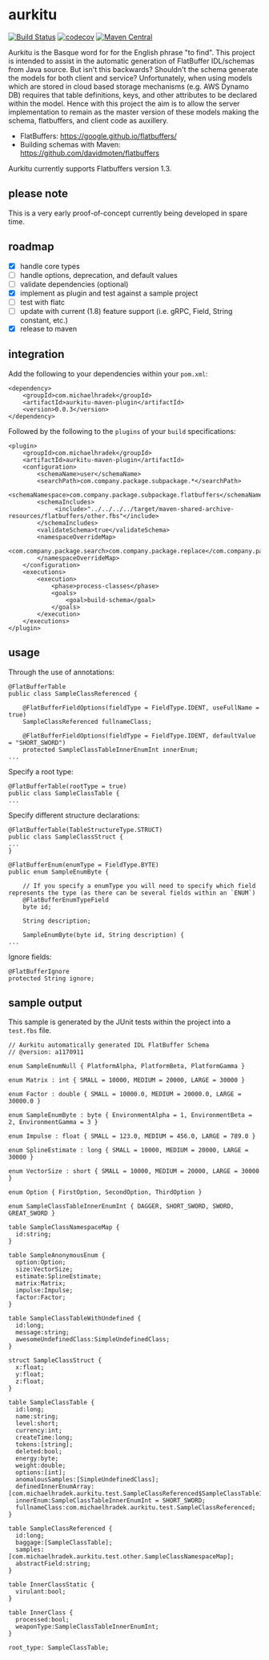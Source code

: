 # aurkitu 

[![Build Status](https://travis-ci.org/mhradek/aurkitu.svg?branch=master)](https://travis-ci.org/mhradek/aurkitu)
[![codecov](https://codecov.io/gh/mhradek/aurkitu/branch/master/graph/badge.svg)](https://codecov.io/gh/mhradek/aurkitu)
[![Maven Central](https://maven-badges.herokuapp.com/maven-central/com.michaelhradek/aurkitu-maven-plugin/badge.svg)](https://maven-badges.herokuapp.com/maven-central/com.michaelhradek/aurkitu-maven-plugin)


Aurkitu is the Basque word for for the English phrase "to find". This project is intended to assist in the automatic generation of FlatBuffer IDL/schemas from Java source. But isn't this backwards? Shouldn't the schema generate the models for both client and service? Unfortunately, when using models which are stored in cloud based storage mechanisms (e.g. AWS Dynamo DB) requires that table definitions, keys, and other attributes to be declared within the model. Hence with this project the aim is to allow the server implementation to remain as the master version of these models making the schema, flatbuffers, and client code as auxillery. 

* FlatBuffers: https://google.github.io/flatbuffers/
* Building schemas with Maven: https://github.com/davidmoten/flatbuffers

Aurkitu currently supports Flatbuffers version 1.3.

## please note 
This is a very early proof-of-concept currently being developed in spare time.

## roadmap
- [x] handle core types
- [ ] handle options, deprecation, and default values
- [ ] validate dependencies (optional)
- [x] implement as plugin and test against a sample project
- [ ] test with flatc
- [ ] update with current (1.8) feature support (i.e. gRPC, Field, String constant, etc.)
- [x] release to maven

## integration
Add the following to your dependencies within your `pom.xml`:
```
<dependency>
    <groupId>com.michaelhradek</groupId>
    <artifactId>aurkitu-maven-plugin</artifactId>
    <version>0.0.3</version>
</dependency>
```
Followed by the following to the `plugins` of your `build` specifications:
```
<plugin>
    <groupId>com.michaelhradek</groupId>
    <artifactId>aurkitu-maven-plugin</artifactId>
    <configuration>
        <schemaName>user</schemaName>
        <searchPath>com.company.package.subpackage.*</searchPath>
        <schemaNamespace>com.company.package.subpackage.flatbuffers</schemaNamespace>
        <schemaIncludes>
             <include>"../../../../target/maven-shared-archive-resources/flatbuffers/other.fbs"</include>
        </schemaIncludes>
        <validateSchema>true</validateSchema>
        <namespaceOverrideMap>
	          <com.company.package.search>com.company.package.replace</com.company.package.search>
        </namespaceOverrideMap>        
    </configuration>
    <executions>
        <execution>
            <phase>process-classes</phase>
            <goals>
                <goal>build-schema</goal>
            </goals>
        </execution>
    </executions>
</plugin>
```
## usage
Through the use of annotations:
```
@FlatBufferTable
public class SampleClassReferenced {

    @FlatBufferFieldOptions(fieldType = FieldType.IDENT, useFullName = true)
    SampleClassReferenced fullnameClass;
    
    @FlatBufferFieldOptions(fieldType = FieldType.IDENT, defaultValue = "SHORT_SWORD")
    protected SampleClassTableInnerEnumInt innerEnum;
...
```
Specify a root type:
```
@FlatBufferTable(rootType = true)
public class SampleClassTable {
...
```
Specify different structure declarations:
```
@FlatBufferTable(TableStructureType.STRUCT)
public class SampleClassStruct {
...
}

@FlatBufferEnum(enumType = FieldType.BYTE)
public enum SampleEnumByte {

    // If you specify a enumType you will need to specify which field represents the type (as there can be several fields within an `ENUM`)
    @FlatBufferEnumTypeField
    byte id;
    
    String description;
    
    SampleEnumByte(byte id, String description) {
...
```

Ignore fields:
```
@FlatBufferIgnore
protected String ignore;
```

## sample output
This sample is generated by the JUnit tests within the project into a `test.fbs` file.

```
// Aurkitu automatically generated IDL FlatBuffer Schema
// @version: a1170911

enum SampleEnumNull { PlatformAlpha, PlatformBeta, PlatformGamma }

enum Matrix : int { SMALL = 10000, MEDIUM = 20000, LARGE = 30000 }

enum Factor : double { SMALL = 10000.0, MEDIUM = 20000.0, LARGE = 30000.0 }

enum SampleEnumByte : byte { EnvironmentAlpha = 1, EnvironmentBeta = 2, EnvironmentGamma = 3 }

enum Impulse : float { SMALL = 123.0, MEDIUM = 456.0, LARGE = 789.0 }

enum SplineEstimate : long { SMALL = 10000, MEDIUM = 20000, LARGE = 30000 }

enum VectorSize : short { SMALL = 10000, MEDIUM = 20000, LARGE = 30000 }

enum Option { FirstOption, SecondOption, ThirdOption }

enum SampleClassTableInnerEnumInt { DAGGER, SHORT_SWORD, SWORD, GREAT_SWORD }

table SampleClassNamespaceMap {
  id:string;
}

table SampleAnonymousEnum {
  option:Option;
  size:VectorSize;
  estimate:SplineEstimate;
  matrix:Matrix;
  impulse:Impulse;
  factor:Factor;
}

table SampleClassTableWithUndefined {
  id:long;
  message:string;
  awesomeUndefinedClass:SimpleUndefinedClass;
}

struct SampleClassStruct {
  x:float;
  y:float;
  z:float;
}

table SampleClassTable {
  id:long;
  name:string;
  level:short;
  currency:int;
  createTime:long;
  tokens:[string];
  deleted:bool;
  energy:byte;
  weight:double;
  options:[int];
  anomalousSamples:[SimpleUndefinedClass];
  definedInnerEnumArray:[com.michaelhradek.aurkitu.test.SampleClassReferenced$SampleClassTableInnerEnumInt];
  innerEnum:SampleClassTableInnerEnumInt = SHORT_SWORD;
  fullnameClass:com.michaelhradek.aurkitu.test.SampleClassReferenced;
}

table SampleClassReferenced {
  id:long;
  baggage:[SampleClassTable];
  samples:[com.michaelhradek.aurkitu.test.other.SampleClassNamespaceMap];
  abstractField:string;
}

table InnerClassStatic {
  virulant:bool;
}

table InnerClass {
  processed:bool;
  weaponType:SampleClassTableInnerEnumInt;
}

root_type: SampleClassTable;
```      
